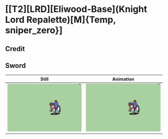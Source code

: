 # [\[T2\]\[LRD\]\[Eliwood-Base\]\(Knight Lord Repalette\)\[M\]{Temp, sniper_zero}]

## Credit


	
## Sword

| Still | Animation |
| :---: | :-------: |
| ![Sword still](./Sword_000.png) | ![Sword animation](./Sword.gif) |
